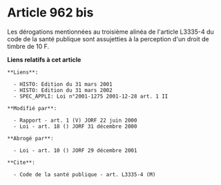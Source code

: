 # Article 962 bis

Les dérogations mentionnées au troisième alinéa de l'article L3335-4 du code de la santé publique sont assujetties à la
perception d'un droit de timbre de 10 F.

**Liens relatifs à cet article**

	**Liens**:

	  - HISTO: Edition du 31 mars 2001
	  - HISTO: Edition du 31 mars 2002
	  - SPEC_APPLI: Loi n°2001-1275 2001-12-28 art. 1 II

	**Modifié par**:

	  - Rapport - art. 1 (V) JORF 22 juin 2000
	  - Loi - art. 18 () JORF 31 décembre 2000

	**Abrogé par**:

	  - Loi - art. 10 () JORF 29 décembre 2001

	**Cite**:

	  - Code de la santé publique - art. L3335-4 (M)
